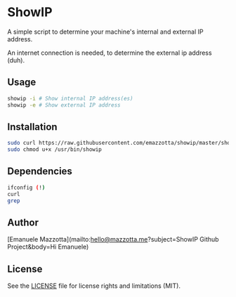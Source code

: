 # ShowIP

A simple script to determine your machine's internal and external IP address.

An internet connection is needed, to determine the external ip address (duh).

## Usage

```sh
showip -i # Show internal IP address(es)
showip -e # Show external IP address
```

## Installation

```sh
sudo curl https://raw.githubusercontent.com/emazzotta/showip/master/showip > /usr/bin/showip
sudo chmod u+x /usr/bin/showip
```

## Dependencies

```sh
ifconfig (!)
curl
grep
```

## Author

[Emanuele Mazzotta](mailto:hello@mazzotta.me?subject=ShowIP Github Project&body=Hi Emanuele)

## License

See the [LICENSE](LICENSE.md) file for license rights and limitations (MIT).
